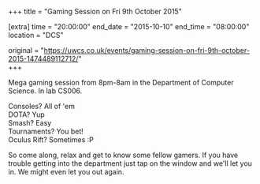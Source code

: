 +++
title = "Gaming Session on Fri 9th October 2015"

[extra]
time = "20:00:00"
end_date = "2015-10-10"
end_time = "08:00:00"
location = "DCS"

original = "https://uwcs.co.uk/events/gaming-session-on-fri-9th-october-2015-1474489112712/"    
+++

Mega gaming session from 8pm-8am in the Department of Computer Science. In lab CS006.

Consoles? All of 'em  
DOTA? Yup  
Smash? Easy  
Tournaments? You bet\!  
Oculus Rift? Sometimes :P

So come along, relax and get to know some fellow gamers. If you have trouble getting into the department just tap on the window and we'll let you in. We might even let you out again.

